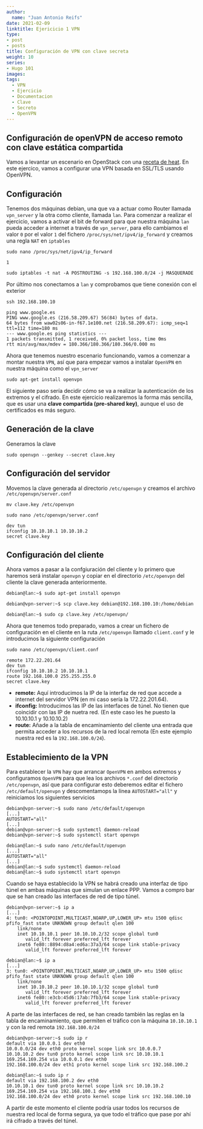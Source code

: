 ```yaml
---
author:
  name: "Juan Antonio Reifs"
date: 2021-02-09
linktitle: Ejericicio 1 VPN
type:
- post
- posts
title: Configuración de VPN con clave secreta
weight: 10
series:
- Hugo 101
images:
tags:
  - VPN
  - Ejercicio
  - Documentacion
  - Clave
  - Secreto
  - OpenVPN
---
```


## Configuración de openVPN de acceso remoto con clave estática compartida

Vamos a levantar un escenario en OpenStack con una [receta de heat](https://fp.josedomingo.org/seguridadgs/u04/escenario_vpn.yaml). En este ejercico, vamos a configurar una VPN basada en SSL/TLS usando OpenVPN.

## Configuración

Tenemos dos máquinas debian, una que va a actuar como Router llamada `vpn_server` y la otra como cliente, llamada `lan`. Para comenzar a realizar el ejercicio, vamos a activar el bit de forward para que nuestra máquina `lan` pueda acceder a internet a través de `vpn_server`, para ello cambiamos el valor `0` por el valor `1` del fichero `/proc/sys/net/ipv4/ip_forward` y creamos una regla `NAT` en `iptables`

~~~
sudo nano /proc/sys/net/ipv4/ip_forward

1

sudo iptables -t nat -A POSTROUTING -s 192.168.100.0/24 -j MASQUERADE
~~~

Por último nos conectamos a `lan` y comprobamos que tiene conexión con el exterior
~~~
ssh 192.168.100.10

ping www.google.es
PING www.google.es (216.58.209.67) 56(84) bytes of data.
64 bytes from waw02s06-in-f67.1e100.net (216.58.209.67): icmp_seq=1 ttl=112 time=180 ms
--- www.google.es ping statistics ---
1 packets transmitted, 1 received, 0% packet loss, time 0ms
rtt min/avg/max/mdev = 180.366/180.366/180.366/0.000 ms
~~~

Ahora que tenemos nuestro escenario funcionando, vamos a comenzar a montar nuestra `VPN`, así que para empezar vamos a instalar `OpenVPN` en nuestra máquina como el `vpn_server`
~~~
sudo apt-get install openvpn
~~~

El siguiente paso sería decidir cómo se va a realizar la autenticación de los extremos y el cifrado. En este ejercicio realizaremos la forma más sencilla, que es usar una **clave compartida (pre-shared key)**, aunque el uso de certificados es más seguro.

## Generación de la clave

Generamos la clave
~~~
sudo openvpn --genkey --secret clave.key
~~~

## Configuración del servidor

Movemos la clave generada al directorio `/etc/openvpn` y creamos el archivo `/etc/openvpn/server.conf`
~~~
mv clave.key /etc/openvpn

sudo nano /etc/openvpn/server.conf

dev tun
ifconfig 10.10.10.1 10.10.10.2
secret clave.key
~~~

## Configuración del cliente

Ahora vamos a pasar a la confgiuración del cliente y lo primero que haremos será instalar `openvpn` y copiar en el directorio `/etc/openvpn` del cliente la clave generada anteriormente.
~~~
debian@lan:~$ sudo apt-get install openvpn

debian@vpn-server:~$ scp clave.key debian@192.168.100.10:/home/debian

debian@lan:~$ sudo cp clave.key /etc/openvpn/
~~~

Ahora que tenemos todo preparado, vamos a crear un fichero de configuración en el cliente en la ruta `/etc/openvpn` llamado `client.conf` y le introducimos la siguiente configuración
~~~
sudo nano /etc/openvpn/client.conf

remote 172.22.201.64
dev tun
ifconfig 10.10.10.2 10.10.10.1
route 192.168.100.0 255.255.255.0
secret clave.key
~~~

* **remote:** Aquí introducimos la IP de la interfaz de red que accede a internet del servidor VPN (en mi caso sería la 172.22.201.64).
* **ifconfig:** Introducimos las IP de las interfaces de túnel. No tienen que coincidir con las IP de nuetra red. (En este caso les he puesto la 10.10.10.1 y 10.10.10.2)
* **route:** Añade a la tabla de encaminamiento del cliente una entrada que permita acceder a los recursos de la red local remota (En este ejemplo nuestra red es la `192.168.100.0/24`).

## Establecimiento de la VPN

Para establecer la `VPN` hay que arrancar `OpenVPN` en ambos extremos y configuramos `OpenVPN` para que lea los archivos `*.conf` del directorio `/etc/openvpn`, así que para configurar esto deberemos editar el fichero `/etc/default/openvpn` y descomentamops la línea `AUTOSTART="all"` y reiniciamos los siguientes servicios
~~~
debian@vpn-server:~$ sudo nano /etc/default/openvpn
[...]
AUTOSTART="all"
[...]
debian@vpn-server:~$ sudo systemctl daemon-reload
debian@vpn-server:~$ sudo systemctl start openvpn

debian@lan:~$ sudo nano /etc/default/openvpn
[...]
AUTOSTART="all"
[...]
debian@lan:~$ sudo systemctl daemon-reload
debian@lan:~$ sudo systemctl start openvpn
~~~

Cuando se haya establecido la VPN se habrá creado una interfaz de tipo túnel en ambas máquinas que simulan un enlace PPP. Vamos a compro bar que se han creado las interfaces de red de tipo túnel.
~~~
debian@vpn-server:~$ ip a
[...]
4: tun0: <POINTOPOINT,MULTICAST,NOARP,UP,LOWER_UP> mtu 1500 qdisc pfifo_fast state UNKNOWN group default qlen 100
    link/none 
    inet 10.10.10.1 peer 10.10.10.2/32 scope global tun0
       valid_lft forever preferred_lft forever
    inet6 fe80::8894:d8a4:ed6a:37a3/64 scope link stable-privacy 
       valid_lft forever preferred_lft forever

debian@lan:~$ ip a
[...]
3: tun0: <POINTOPOINT,MULTICAST,NOARP,UP,LOWER_UP> mtu 1500 qdisc pfifo_fast state UNKNOWN group default qlen 100
    link/none 
    inet 10.10.10.2 peer 10.10.10.1/32 scope global tun0
       valid_lft forever preferred_lft forever
    inet6 fe80::e3cb:45d6:17ab:7fb3/64 scope link stable-privacy 
       valid_lft forever preferred_lft forever
~~~

A parte de las interfaces de red, se han creado también las reglas en la tabla de encaminamiento, que permiten el tráfico con la máquina `10.10.10.1` y con la red remota `192.168.100.0/24`
~~~
debian@vpn-server:~$ sudo ip r
default via 10.0.0.1 dev eth0 
10.0.0.0/24 dev eth0 proto kernel scope link src 10.0.0.7 
10.10.10.2 dev tun0 proto kernel scope link src 10.10.10.1 
169.254.169.254 via 10.0.0.1 dev eth0 
192.168.100.0/24 dev eth1 proto kernel scope link src 192.168.100.2

debian@lan:~$ sudo ip r
default via 192.168.100.2 dev eth0 
10.10.10.1 dev tun0 proto kernel scope link src 10.10.10.2 
169.254.169.254 via 192.168.100.1 dev eth0 
192.168.100.0/24 dev eth0 proto kernel scope link src 192.168.100.10
~~~

A partir de este momento el cliente podría usar todos los recursos de nuestra red local de forma segura, ya que todo el tráfico que pase por ahí irá cifrado a través del túnel.
